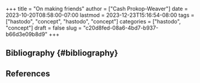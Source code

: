 +++
title = "On making friends"
author = ["Cash Prokop-Weaver"]
date = 2023-10-20T08:58:00-07:00
lastmod = 2023-12-23T15:16:54-08:00
tags = ["hastodo", "concept", "hastodo", "concept"]
categories = ["hastodo", "concept"]
draft = false
slug = "c20d8fed-08a6-4bd7-b937-b66d3e09b8d9"
+++

## Bibliography {#bibliography}

## References

<style>.csl-entry{text-indent: -1.5em; margin-left: 1.5em;}</style><div class="csl-bib-body">
</div>
